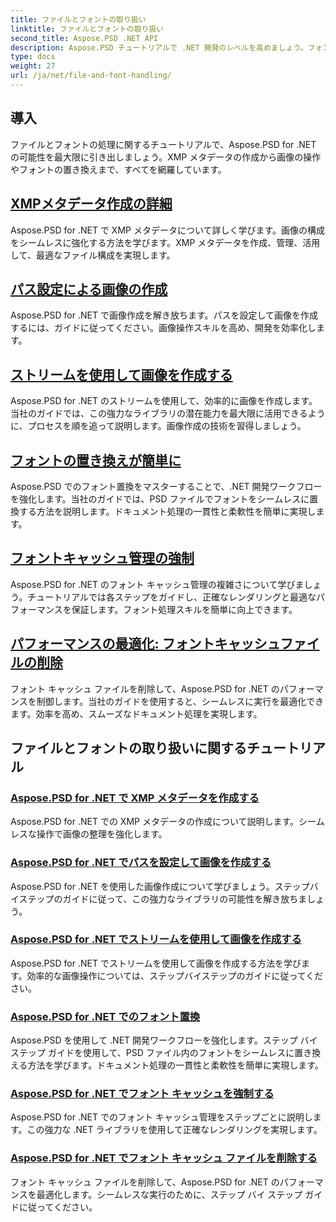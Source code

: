 ```yaml
---
title: ファイルとフォントの取り扱い
linktitle: ファイルとフォントの取り扱い
second_title: Aspose.PSD .NET API
description: Aspose.PSD チュートリアルで .NET 開発のレベルを高めましょう。フォントの置換、XMP メタデータの作成、キャッシュ管理を学習して、ワークフローの効率を最適化します。
type: docs
weight: 27
url: /ja/net/file-and-font-handling/
---
```

## 導入

ファイルとフォントの処理に関するチュートリアルで、Aspose.PSD for .NET の可能性を最大限に引き出しましょう。XMP メタデータの作成から画像の操作やフォントの置き換えまで、すべてを網羅しています。

## [XMPメタデータ作成の詳細](./create-xmp-metadata/)
Aspose.PSD for .NET で XMP メタデータについて詳しく学びます。画像の構成をシームレスに強化する方法を学びます。XMP メタデータを作成、管理、活用して、最適なファイル構成を実現します。

## [パス設定による画像の作成](./create-images-setting-path/)
Aspose.PSD for .NET で画像作成を解き放ちます。パスを設定して画像を作成するには、ガイドに従ってください。画像操作スキルを高め、開発を効率化します。

## [ストリームを使用して画像を作成する](./create-images-using-stream/)
Aspose.PSD for .NET のストリームを使用して、効率的に画像を作成します。当社のガイドでは、この強力なライブラリの潜在能力を最大限に活用できるように、プロセスを順を追って説明します。画像作成の技術を習得しましょう。

## [フォントの置き換えが簡単に](./font-replacement/)
Aspose.PSD でのフォント置換をマスターすることで、.NET 開発ワークフローを強化します。当社のガイドでは、PSD ファイルでフォントをシームレスに置換する方法を説明します。ドキュメント処理の一貫性と柔軟性を簡単に実現します。

## [フォントキャッシュ管理の強制](./force-font-cache/)
Aspose.PSD for .NET のフォント キャッシュ管理の複雑さについて学びましょう。チュートリアルでは各ステップをガイドし、正確なレンダリングと最適なパフォーマンスを保証します。フォント処理スキルを簡単に向上できます。

## [パフォーマンスの最適化: フォントキャッシュファイルの削除](./remove-font-cache-files/)
フォント キャッシュ ファイルを削除して、Aspose.PSD for .NET のパフォーマンスを制御します。当社のガイドを使用すると、シームレスに実行を最適化できます。効率を高め、スムーズなドキュメント処理を実現します。

## ファイルとフォントの取り扱いに関するチュートリアル
### [Aspose.PSD for .NET で XMP メタデータを作成する](./create-xmp-metadata/)
Aspose.PSD for .NET での XMP メタデータの作成について説明します。シームレスな操作で画像の整理を強化します。
### [Aspose.PSD for .NET でパスを設定して画像を作成する](./create-images-setting-path/)
Aspose.PSD for .NET を使用した画像作成について学びましょう。ステップバイステップのガイドに従って、この強力なライブラリの可能性を解き放ちましょう。
### [Aspose.PSD for .NET でストリームを使用して画像を作成する](./create-images-using-stream/)
Aspose.PSD for .NET でストリームを使用して画像を作成する方法を学びます。効率的な画像操作については、ステップバイステップのガイドに従ってください。
### [Aspose.PSD for .NET でのフォント置換](./font-replacement/)
Aspose.PSD を使用して .NET 開発ワークフローを強化します。ステップ バイ ステップ ガイドを使用して、PSD ファイル内のフォントをシームレスに置き換える方法を学びます。ドキュメント処理の一貫性と柔軟性を簡単に実現します。
### [Aspose.PSD for .NET でフォント キャッシュを強制する](./force-font-cache/)
Aspose.PSD for .NET でのフォント キャッシュ管理をステップごとに説明します。この強力な .NET ライブラリを使用して正確なレンダリングを実現します。 
### [Aspose.PSD for .NET でフォント キャッシュ ファイルを削除する](./remove-font-cache-files/)
フォント キャッシュ ファイルを削除して、Aspose.PSD for .NET のパフォーマンスを最適化します。シームレスな実行のために、ステップ バイ ステップ ガイドに従ってください。